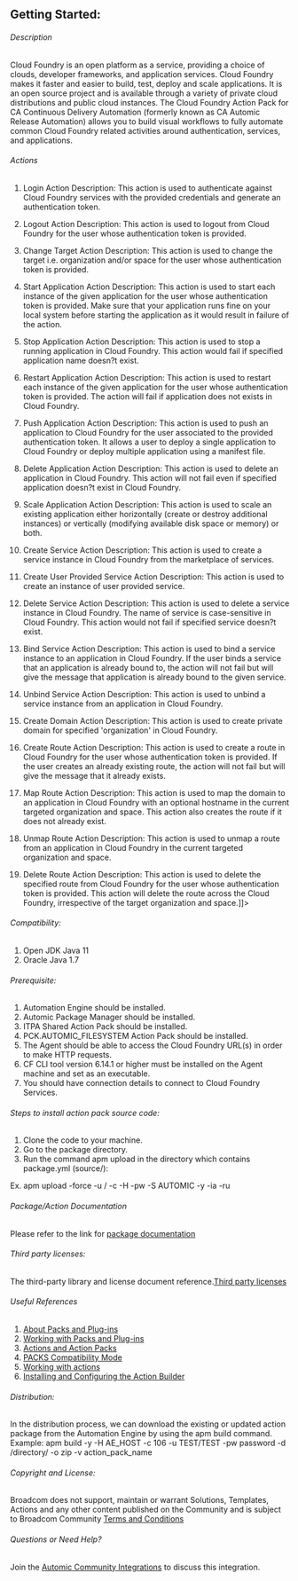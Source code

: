 ## Getting Started:


###### Description

Cloud Foundry is an open platform as a service, providing a choice of clouds, developer frameworks, and application services. Cloud Foundry makes it faster and easier to build, test, deploy and scale applications.
It is an open source project and is available through a variety of private cloud distributions and public cloud instances.
The Cloud Foundry Action Pack for CA Continuous Delivery Automation (formerly known as CA Automic Release Automation) allows you to build visual workflows to fully automate common Cloud Foundry related activities around authentication, services, and applications.
		
###### Actions


1.   Login
     Action Description: This action is used to authenticate against Cloud Foundry services with the provided credentials and generate an authentication token.

2.   Logout
     Action Description: This action is used to logout from Cloud Foundry for the user whose authentication token is provided.

3.   Change Target
     Action Description: This action is used to change the target i.e. organization and/or space for the user whose authentication token is provided.

4.   Start Application
     Action Description: This action is used to start each instance of the given application for the user whose authentication token is provided. Make sure that your application runs fine on your local system before starting the application as it would result in failure of the action.

5.   Stop Application
     Action Description: This action is used to stop a running application in Cloud Foundry. This action would fail if specified application name doesn?t exist. 

6.   Restart Application
     Action Description: This action is used to restart each instance of the given application for the user whose authentication token is provided. The action will fail if application does not exists in Cloud Foundry.

7.   Push Application
     Action Description: This action is used to push an application to Cloud Foundry for the user associated to the provided authentication token. It allows a user to deploy a single application to Cloud Foundry or deploy multiple application using a manifest file.

8.   Delete Application
     Action Description: This action is used to delete an application in Cloud Foundry. This action will not fail even if specified application doesn?t exist in Cloud Foundry.

9.   Scale Application
     Action Description: This action is used to scale an existing application either horizontally (create or destroy additional instances) or vertically (modifying available disk space or memory) or both. 

10.  Create Service
     Action Description: This action is used to create a service instance in Cloud Foundry from the marketplace of services.

11.  Create User Provided Service
     Action Description: This action is used to create an instance of user provided service.

12.  Delete Service
     Action Description: This action is used to delete a service instance in Cloud Foundry. The name of service is case-sensitive in Cloud Foundry. This action would not fail if specified service doesn?t exist.

14.  Bind Service
     Action Description: This action is used to bind a service instance to an application in Cloud Foundry. If the user binds a service that an application is already bound to, the action will not fail but will give the message that application is already bound to the given service.

16.  Unbind Service
     Action Description: This action is used to unbind a service instance from an application in Cloud Foundry.

17.  Create Domain
     Action Description: This action is used to create private domain for specified 'organization' in Cloud Foundry.

18.  Create Route
     Action Description: This action is used to create a route in Cloud Foundry for the user whose authentication token is provided. If the user creates an already existing route, the action will not fail but will give the message that it already exists.

19.  Map Route
     Action Description: This action is used to map the domain to an application in Cloud Foundry with an optional hostname in the current targeted organization and space. This action also creates the route if it does not already exist.

20.  Unmap Route
     Action Description: This action is used to unmap a route from an application in Cloud Foundry in the current targeted organization and space.

21.  Delete Route
     Action Description: This action is used to delete the specified route from Cloud Foundry for the user whose authentication token is provided. This action will delete the route across the Cloud Foundry, irrespective of the target organization and space.]]></DOC>

		
###### Compatibility:

1. Open JDK Java 11
2. Oracle Java 1.7

###### Prerequisite:

1. Automation Engine should be installed.
2. Automic Package Manager should be installed.
3. ITPA Shared Action Pack should be installed. 
4. PCK.AUTOMIC_FILESYSTEM Action Pack should be installed. 
5. The Agent should be able to access the Cloud Foundry URL(s) in order to make HTTP requests.
6.	CF CLI tool version 6.14.1 or higher must be installed on the Agent machine and set as an executable.
7.	You should have connection details to connect to Cloud Foundry Services.

###### Steps to install action pack source code:

1. Clone the code to your machine.
2. Go to the package directory.
3. Run the command apm upload in the directory which contains package.yml (source/):

Ex. apm upload -force -u <Name>/<Department> -c <Client-id> -H <Host> -pw <Password> -S AUTOMIC -y -ia -ru


###### Package/Action Documentation

Please refer to the link for [package documentation](source/ae/DOCUMENTATION/PCK.AUTOMIC_CLOUDFOUNDRY.PUB.DOC.xml)

###### Third party licenses:

The third-party library and license document reference.[Third party licenses](source/ae/DOCUMENTATION/PCK.AUTOMIC_CLOUDFOUNDRY.PUB.LICENSES.xml)

###### Useful References

1. [About Packs and Plug-ins](https://docs.automic.com/documentation/webhelp/english/AA/12.3/DOCU/12.3/Automic%20Automation%20Guides/help.htm#PluginManager/PM_AboutPacksandPlugins.htm?Highlight=Action%20packs)
2. [Working with Packs and Plug-ins](https://docs.automic.com/documentation/webhelp/english/AA/12.3/DOCU/12.3/Automic%20Automation%20Guides/help.htm#PluginManager/PM_WorkingWith.htm#link10)
3. [Actions and Action Packs](https://docs.automic.com/documentation/webhelp/english/AA/12.3/DOCU/12.3/Automic%20Automation%20Guides/help.htm#_Common/ReleaseHighlights/RH_Plugin_PackageManager.htm?Highlight=Action%20packs)
4. [PACKS Compatibility Mode](https://docs.automic.com/documentation/webhelp/english/AA/12.3/DOCU/12.3/Automic%20Automation%20Guides/help.htm#AWA/Variables/UC_CLIENT_SETTINGS/UC_CLIENT_PACKS_COMPATIBILITY_MODE.htm?Highlight=Action%20packs)
5. [Working with actions](https://docs.automic.com/documentation/webhelp/english/AA/12.3/DOCU/12.3/Automic%20Automation%20Guides/help.htm#ActionBuilder/AB_WorkingWith.htm#link4)
6. [Installing and Configuring the Action Builder](https://docs.automic.com/documentation/webhelp/english/AA/12.3/DOCU/12.3/Automic%20Automation%20Guides/help.htm#ActionBuilder/install_configure_plugins_AB.htm?Highlight=Action%20packs)

###### Distribution: 

In the distribution process, we can download the existing or updated action package from the Automation Engine by using the apm build command.
Example: apm build -y -H AE_HOST -c 106 -u TEST/TEST -pw password -d /directory/ -o zip -v action_pack_name
			
			
###### Copyright and License: 

Broadcom does not support, maintain or warrant Solutions, Templates, Actions and any other content published on the Community and is subject to Broadcom Community [Terms and Conditions](https://community.broadcom.com/termsandconditions)

###### Questions or Need Help? 

Join the [Automic Community Integrations](https://community.broadcom.com/communities/community-home?CommunityKey=83e49dd4-b93e-464a-a343-2bb1e51c13ec) to discuss this integration.
